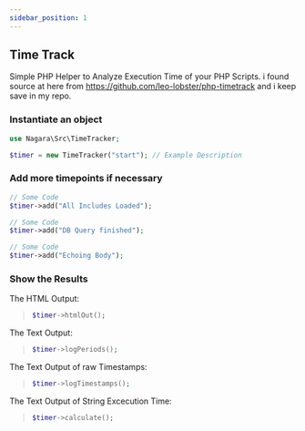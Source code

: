 ```yaml
---
sidebar_position: 1
---
```


## Time Track

Simple PHP Helper to Analyze Execution Time of your PHP Scripts. i found source at here
from https://github.com/leo-lobster/php-timetrack and i keep save in my repo.

### Instantiate an object

```php
use Nagara\Src\TimeTracker;

$timer = new TimeTracker("start"); // Example Description
```

### Add more timepoints if necessary

```php
// Some Code
$timer->add("All Includes Loaded");

// Some Code
$timer->add("DB Query finished");

// Some Code
$timer->add("Echoing Body");
```

### Show the Results

The HTML Output:

> ```php
> $timer->htmlOut();
> ```

The Text Output:

> ```php
> $timer->logPeriods();
> ```

The Text Output of raw Timestamps:

> ```php
> $timer->logTimestamps();
> ```

The Text Output of String Excecution Time:

> ```php
> $timer->calculate();
> ```
